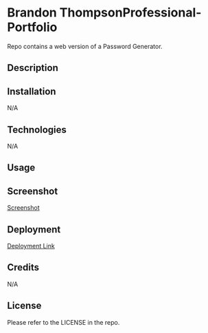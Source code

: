 # Brandon ThompsonProfessional-Portfolio
Repo contains a web version of a Password Generator.

## Description



## Installation

N/A

## Technologies 

N/A

## Usage



## Screenshot

<a href="https://user-images.githubusercontent.com/98428608/212566630-9ba77197-39d7-4c76-ae28-f2b0098ad31a.png">Screenshot</a>
         

## Deployment

<a href="https://bjthompson12.github.io/Password_Generator/">Deployment Link</a>

## Credits

N/A

## License

Please refer to the LICENSE in the repo.
